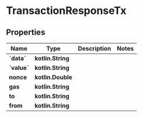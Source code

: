 
# TransactionResponseTx

## Properties
Name | Type | Description | Notes
------------ | ------------- | ------------- | -------------
**&#x60;data&#x60;** | **kotlin.String** |  | 
**&#x60;value&#x60;** | **kotlin.String** |  | 
**nonce** | **kotlin.Double** |  | 
**gas** | **kotlin.String** |  | 
**to** | **kotlin.String** |  | 
**from** | **kotlin.String** |  | 



